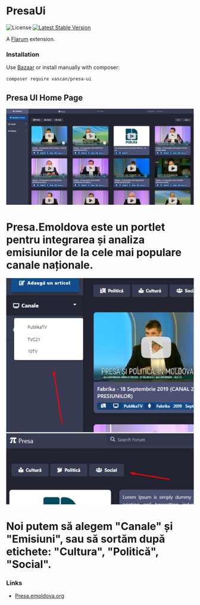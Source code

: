 # PresaUi

![License](https://img.shields.io/badge/license-MIT-blue.svg) [![Latest Stable Version](https://img.shields.io/packagist/v/vascan/presa-ui.svg)](https://packagist.org/packages/vascan/presa-ui)

A [Flarum](http://flarum.org) extension. 

### Installation

Use [Bazaar](https://discuss.flarum.org/d/5151-flagrow-bazaar-the-extension-marketplace) or install manually with composer:

```sh
composer require vascan/presa-ui
```

## Presa UI Home Page

![Home page!](/resources/images_readme/home.jpg "Home page")

# Presa.Emoldova este un portlet pentru integrarea și analiza emisiunilor de la cele mai populare canale naționale.

![canale!](/resources/images_readme/canale.jpg "canale")
![sortare!](/resources/images_readme/sortare.jpg "sortare")

# Noi putem să alegem "Canale" și "Emisiuni", sau să sortăm după etichete: "Cultura", "Politică", "Social".


### Links

- [Presa.emoldova.org](https://presa.emoldova.org/)
